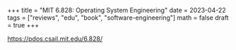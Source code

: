 +++
title = "MIT 6.828: Operating System Engineering"
date = 2023-04-22
tags = ["reviews", "edu", "book", "software-engineering"]
math = false
draft = true
+++

<https://pdos.csail.mit.edu/6.828/>
